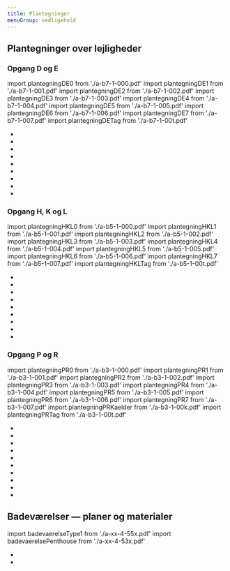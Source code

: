 ```yaml
---
title: Plantegninger
menuGroup: vedligehold
---
```

## Plantegninger over lejligheder

### Opgang D og E

import plantegningDE0 from './a-b7-1-000.pdf'
import plantegningDE1 from './a-b7-1-001.pdf'
import plantegningDE2 from './a-b7-1-002.pdf'
import plantegningDE3 from './a-b7-1-003.pdf'
import plantegningDE4 from './a-b7-1-004.pdf'
import plantegningDE5 from './a-b7-1-005.pdf'
import plantegningDE6 from './a-b7-1-006.pdf'
import plantegningDE7 from './a-b7-1-007.pdf'
import plantegningDETag from './a-b7-1-00t.pdf'

- <Pdf pdf={plantegningDE0} text="Stueplan" />
- <Pdf pdf={plantegningDE1} text="1. etage" />
- <Pdf pdf={plantegningDE2} text="2. etage" />
- <Pdf pdf={plantegningDE3} text="3. etage" />
- <Pdf pdf={plantegningDE4} text="4. etage" />
- <Pdf pdf={plantegningDE5} text="5. etage" />
- <Pdf pdf={plantegningDE6} text="6. etage" />
- <Pdf pdf={plantegningDE7} text="7. etage" />
- <Pdf pdf={plantegningDETag} text="Tag" />

### Opgang H, K og L

import plantegningHKL0 from './a-b5-1-000.pdf'
import plantegningHKL1 from './a-b5-1-001.pdf'
import plantegningHKL2 from './a-b5-1-002.pdf'
import plantegningHKL3 from './a-b5-1-003.pdf'
import plantegningHKL4 from './a-b5-1-004.pdf'
import plantegningHKL5 from './a-b5-1-005.pdf'
import plantegningHKL6 from './a-b5-1-006.pdf'
import plantegningHKL7 from './a-b5-1-007.pdf'
import plantegningHKLTag from './a-b5-1-00t.pdf'

- <Pdf pdf={plantegningHKL0} text="Stueplan" />
- <Pdf pdf={plantegningHKL1} text="1. etage" />
- <Pdf pdf={plantegningHKL2} text="2. etage" />
- <Pdf pdf={plantegningHKL3} text="3. etage" />
- <Pdf pdf={plantegningHKL4} text="4. etage" />
- <Pdf pdf={plantegningHKL5} text="5. etage" />
- <Pdf pdf={plantegningHKL6} text="6. etage" />
- <Pdf pdf={plantegningHKL7} text="7. etage" />
- <Pdf pdf={plantegningHKLTag} text="Tag" />

### Opgang P og R

import plantegningPR0 from './a-b3-1-000.pdf'
import plantegningPR1 from './a-b3-1-001.pdf'
import plantegningPR2 from './a-b3-1-002.pdf'
import plantegningPR3 from './a-b3-1-003.pdf'
import plantegningPR4 from './a-b3-1-004.pdf'
import plantegningPR5 from './a-b3-1-005.pdf'
import plantegningPR6 from './a-b3-1-006.pdf'
import plantegningPR7 from './a-b3-1-007.pdf'
import plantegningPRKaelder from './a-b3-1-00k.pdf'
import plantegningPRTag from './a-b3-1-00t.pdf'

- <Pdf pdf={plantegningPRKaelder} text="Kælder" />
- <Pdf pdf={plantegningPR0} text="Stueplan" />
- <Pdf pdf={plantegningPR1} text="1. etage" />
- <Pdf pdf={plantegningPR2} text="2. etage" />
- <Pdf pdf={plantegningPR3} text="3. etage" />
- <Pdf pdf={plantegningPR4} text="4. etage" />
- <Pdf pdf={plantegningPR5} text="5. etage" />
- <Pdf pdf={plantegningPR6} text="6. etage" />
- <Pdf pdf={plantegningPR7} text="7. etage" />
- <Pdf pdf={plantegningPRTag} text="Tag" />

## Badeværelser &mdash; planer og materialer

import badevaerelseType1 from './a-xx-4-55x.pdf'
import badevaerelsePenthouse from './a-xx-4-53x.pdf'

- <Pdf pdf={badevaerelseType1} text="Type 1" />
- <Pdf pdf={badevaerelsePenthouse} text="Penthouse" />
